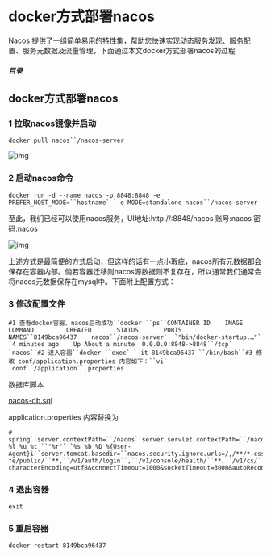 # docker方式部署nacos



Nacos 提供了一组简单易用的特性集，帮助您快速实现动态服务发现、服务配置、服务元数据及流量管理，下面通过本文docker方式部署nacos的过程



##### 目录



## docker方式部署nacos



### 1 拉取nacos镜像并启动

```
docker pull nacos``/nacos-server
```

![img](https://img.jbzj.com/file_images/article/202205/2022051911082451.png)



### 2 启动nacos命令

```
docker run -d --name nacos -p 8848:8848 -e PREFER_HOST_MODE=``hostname` `-e MODE=standalone nacos``/nacos-server
```

至此，我们已经可以使用nacos服务，UI地址:http://:8848/nacos 账号:nacos 密码:nacos

![img](https://img.jbzj.com/file_images/article/202205/2022051911082452.png)

上述方式是最简便的方式启动，但这样的话有一点小瑕疵，nacos所有元数据都会保存在容器内部。倘若容器迁移则nacos源数据则不复存在，所以通常我们通常会将nacos元数据保存在mysql中。下面附上配置方式：



### 3 修改配置文件

```
#1 查看docker容器，nacos启动成功``docker ``ps``CONTAINER ID    IMAGE        COMMAND         CREATED       STATUS       PORTS          NAMES``8149bca96437    nacos``/nacos-server`  `"bin/docker-startup.…"`  `4 minutes ago    Up About a minute  0.0.0.0:8848->8848``/tcp`  `nacos``#2 进入容器``docker ``exec` `-it 8149bca96437 ``/bin/bash``#3 修改 conf/application.properties 内容如下：``vi` `conf``/application``.properties
```

数据库脚本

[nacos-db.sql](https://github.com/alibaba/nacos/blob/master/config/src/main/resources/META-INF/nacos-db.sql)

application.properties 内容替换为

```
# spring``server.contextPath=``/nacos``server.servlet.contextPath=``/nacos``server.port=8848``management.metrics.``export``.elastic.enabled=``false``management.metrics.``export``.influx.enabled=``false``server.tomcat.accesslog.enabled=``true``server.tomcat.accesslog.pattern=%h %l %u %t ``"%r"` `%s %b %D %{User-Agent}i``server.tomcat.basedir=``nacos.security.ignore.urls=/,/**/*.css,/**/*.js,/**/*.html,/**/*.map,/**/*.svg,/**/*.png,/**/*.ico,``/console-fe/public/``**,``/v1/auth/login``,``/v1/console/health/``**,``/v1/cs/``**,``/v1/ns/``**,``/v1/cmdb/``**,``/actuator/``**,``/v1/console/server/``**``spring.datasource.platform=mysql``db``.num=1``db``.url.0=jdbc:mysql:``//``:``/nacos``?characterEncoding=utf8&connectTimeout=1000&socketTimeout=3000&autoReconnect=``true``db``.user=root``db``.password=password
```



### 4 退出容器

```
exit
```



### 5 重启容器

```
docker restart 8149bca96437
```